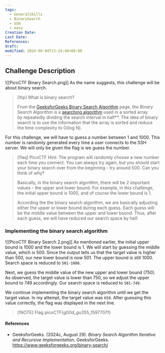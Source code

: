 ```yaml
---
tags:
  - GeneralSkills
  - BinarySearch
  - SSH
  - easy
Creation Date: 
Last Date: 
References: 
draft: 
modified: 2024-09-04T13:24:49+08:00
---
```

## Challenge Description

![[PicoCTF Binary Search.png]]
As the name suggests, this challenge will be about binary search. 

>[!tip] What is binary search? 
>
>From the [GeeksforGeeks Binary Search Algorithm](https://www.geeksforgeeks.org/binary-search/) page, the _Binary Search Algorithm_ is a [searching algorithm](https://www.geeksforgeeks.org/searching-algorithms/) used in a sorted array by repeatedly dividing the search interval in half**. The idea of binary search is to use the information that the array is sorted and reduce the time complexity to O(log N).

For this challenge, we will have to guess a number between 1 and 1000. This number is randomly generated every time a user connects to the SSH server. We will only be given the flag is we guess the number. 

>[!faq] PicoCTF Hint: The program will randomly choose a new number each time you connect. You can always try again, but you should start your binary search over from the beginning - try around 500. Can you think of why?
>
>Basically, in the binary search algorithm, there will be 2 important values - the upper and lower bound. For example, in this challenge, the initial upper bound is 1000, and of course the lower bound is 1. 
>
>According the the binary search algorithm, we are basically adjusting either the upper or lower bound during each guess. Each guess will be the middle value between the upper and lower bound. Thus, after each guess, we will have reduced our search space by half.

### Implementing the binary search algorithm
![[PicoCTF Binary Search 2.png]]
As mentioned earlier, the initial upper bound is 1000 and the lower bound is 1. We will start by guessing the middle value, which is 500. Since the output tells us that the target value is higher than 500, our new lower bound is now 501. The upper bound is still 1000. Search space is reduced to `501-1000`.

Next, we guess the middle value of the new upper and lower bound (750). As observed, the target value is lower than 750, so we adjust the upper bound to 749 accordingly. Our search space is reduced to `501-749`.

We continue implementing the binary search algorithm until we get the target value. In my attempt, the target value was `650`. After guessing this value correctly, the flag was displayed in the next line. 

> [!NOTE] Flag
> picoCTF{g00d_gu355_1597707f}

#### References 
- GeeksforGeeks. (2024c, August 29). _Binary Search Algorithm Iterative and Recursive Implementation_. GeeksforGeeks. https://www.geeksforgeeks.org/binary-search/

